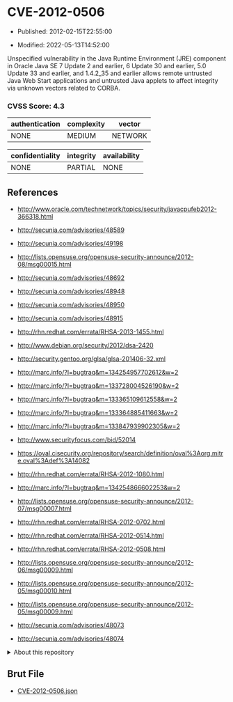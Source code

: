 # CVE-2012-0506

- Published: 2012-02-15T22:55:00

- Modified: 2022-05-13T14:52:00

Unspecified vulnerability in the Java Runtime Environment (JRE) component in Oracle Java SE 7 Update 2 and earlier, 6 Update 30 and earlier, 5.0 Update 33 and earlier, and 1.4.2_35 and earlier allows remote untrusted Java Web Start applications and untrusted Java applets to affect integrity via unknown vectors related to CORBA.

### CVSS Score: **4.3**

| authentication | complexity | vector |
| --- | --- | --- |
| NONE | MEDIUM | NETWORK |

| confidentiality | integrity | availability |
| --- | --- | --- |
| NONE | PARTIAL | NONE |

## References

* http://www.oracle.com/technetwork/topics/security/javacpufeb2012-366318.html

* http://secunia.com/advisories/48589

* http://secunia.com/advisories/49198

* http://lists.opensuse.org/opensuse-security-announce/2012-08/msg00015.html

* http://secunia.com/advisories/48692

* http://secunia.com/advisories/48948

* http://secunia.com/advisories/48950

* http://secunia.com/advisories/48915

* http://rhn.redhat.com/errata/RHSA-2013-1455.html

* http://www.debian.org/security/2012/dsa-2420

* http://security.gentoo.org/glsa/glsa-201406-32.xml

* http://marc.info/?l=bugtraq&m=134254957702612&w=2

* http://marc.info/?l=bugtraq&m=133728004526190&w=2

* http://marc.info/?l=bugtraq&m=133365109612558&w=2

* http://marc.info/?l=bugtraq&m=133364885411663&w=2

* http://marc.info/?l=bugtraq&m=133847939902305&w=2

* http://www.securityfocus.com/bid/52014

* https://oval.cisecurity.org/repository/search/definition/oval%3Aorg.mitre.oval%3Adef%3A14082

* http://rhn.redhat.com/errata/RHSA-2012-1080.html

* http://marc.info/?l=bugtraq&m=134254866602253&w=2

* http://lists.opensuse.org/opensuse-security-announce/2012-07/msg00007.html

* http://rhn.redhat.com/errata/RHSA-2012-0702.html

* http://rhn.redhat.com/errata/RHSA-2012-0514.html

* http://rhn.redhat.com/errata/RHSA-2012-0508.html

* http://lists.opensuse.org/opensuse-security-announce/2012-06/msg00009.html

* http://lists.opensuse.org/opensuse-security-announce/2012-05/msg00010.html

* http://lists.opensuse.org/opensuse-security-announce/2012-05/msg00009.html

* http://secunia.com/advisories/48073

* http://secunia.com/advisories/48074

<details>
<summary>About this repository</summary> 

  This repository is part of the project [Live Hack CVE](https://github.com/Live-Hack-CVE). Main website can be found [www.live-hack.org](https://www.live-hack.org) 
  
  Made by [Sn0wAlice](https://github.com/Sn0wAlice) for the people that care about security and need to have a feed of the latest CVEs. Hope you enjoy it, don't forget to star the repo and follow me on [Twitter](https://twitter.com/Sn0wAlice) and [Github](https://github.com/Sn0wAlice). And that is my [personnal website](https://www.alice-snow.me/)

  - [Home Page](https://github.com/Live-Hack-CVE)
  - [Framework](https://github.com/Live-Hack-CVE/cve-framework)
  - [CVE database](https://github.com/Live-Hack-CVE/full_database)
  - [Changelog](https://github.com/Live-Hack-CVE/Changelog)
</details>

## Brut File

* [CVE-2012-0506.json](https://raw.githubusercontent.com/Live-Hack-CVE/full_database/main/cves/2012/CVE-2012-0506.json)

